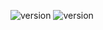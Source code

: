 ![version](https://img.shields.io/badge/RimWorld-1.1-brightgreen.svg) ![version](https://img.shields.io/badge/Status-Released-brightgreen.svg)